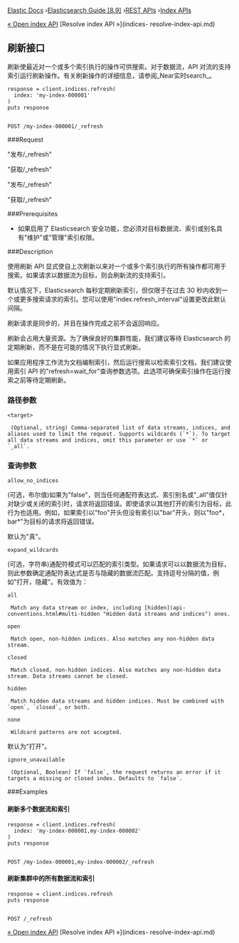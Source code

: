 

[Elastic Docs](/guide/) ›[Elasticsearch Guide [8.9]](index.md) ›[REST
APIs](rest-apis.md) ›[Index APIs](indices.md)

[« Open index API](indices-open-close.md) [Resolve index API »](indices-
resolve-index-api.md)

## 刷新接口

刷新使最近对一个或多个索引执行的操作可供搜索。对于数据流，API 对流的支持索引运行刷新操作。有关刷新操作的详细信息，请参阅_Near实时search_。

    
    
    response = client.indices.refresh(
      index: 'my-index-000001'
    )
    puts response
    
    
    POST /my-index-000001/_refresh

###Request

"发布<target>/_refresh"

"获取<target>/_refresh"

"发布/_refresh"

"获取/_refresh"

###Prerequisites

* 如果启用了 Elasticsearch 安全功能，您必须对目标数据流、索引或别名具有"维护"或"管理"索引权限。

###Description

使用刷新 API 显式使自上次刷新以来对一个或多个索引执行的所有操作都可用于搜索。如果请求以数据流为目标，则会刷新流的支持索引。

默认情况下，Elasticsearch 每秒定期刷新索引，但仅限于在过去 30 秒内收到一个或更多搜索请求的索引。您可以使用"index.refresh_interval"设置更改此默认间隔。

刷新请求是同步的，并且在操作完成之前不会返回响应。

刷新会占用大量资源。为了确保良好的集群性能，我们建议等待 Elasticsearch 的定期刷新，而不是在可能的情况下执行显式刷新。

如果应用程序工作流为文档编制索引，然后运行搜索以检索索引文档，我们建议使用索引 API 的"refresh=wait_for"查询参数选项。此选项可确保索引操作在运行搜索之前等待定期刷新。

### 路径参数

`<target>`

     (Optional, string) Comma-separated list of data streams, indices, and aliases used to limit the request. Supports wildcards (`*`). To target all data streams and indices, omit this parameter or use `*` or `_all`. 

### 查询参数

`allow_no_indices`

    

(可选，布尔值)如果为"false"，则当任何通配符表达式、索引别名或"_all"值仅针对缺少或关闭的索引时，请求将返回错误。即使请求以其他打开的索引为目标，此行为也适用。例如，如果索引以"foo"开头但没有索引以"bar"开头，则以"foo*，bar*"为目标的请求将返回错误。

默认为"真"。

`expand_wildcards`

    

(可选，字符串)通配符模式可以匹配的索引类型。如果请求可以以数据流为目标，则此参数确定通配符表达式是否与隐藏的数据流匹配。支持逗号分隔的值，例如"打开，隐藏"。有效值为：

`all`

     Match any data stream or index, including [hidden](api-conventions.html#multi-hidden "Hidden data streams and indices") ones. 
`open`

     Match open, non-hidden indices. Also matches any non-hidden data stream. 
`closed`

     Match closed, non-hidden indices. Also matches any non-hidden data stream. Data streams cannot be closed. 
`hidden`

     Match hidden data streams and hidden indices. Must be combined with `open`, `closed`, or both. 
`none`

     Wildcard patterns are not accepted. 

默认为"打开"。

`ignore_unavailable`

     (Optional, Boolean) If `false`, the request returns an error if it targets a missing or closed index. Defaults to `false`. 

###Examples

#### 刷新多个数据流和索引

    
    
    response = client.indices.refresh(
      index: 'my-index-000001,my-index-000002'
    )
    puts response
    
    
    POST /my-index-000001,my-index-000002/_refresh

#### 刷新集群中的所有数据流和索引

    
    
    response = client.indices.refresh
    puts response
    
    
    POST /_refresh

[« Open index API](indices-open-close.md) [Resolve index API »](indices-
resolve-index-api.md)
